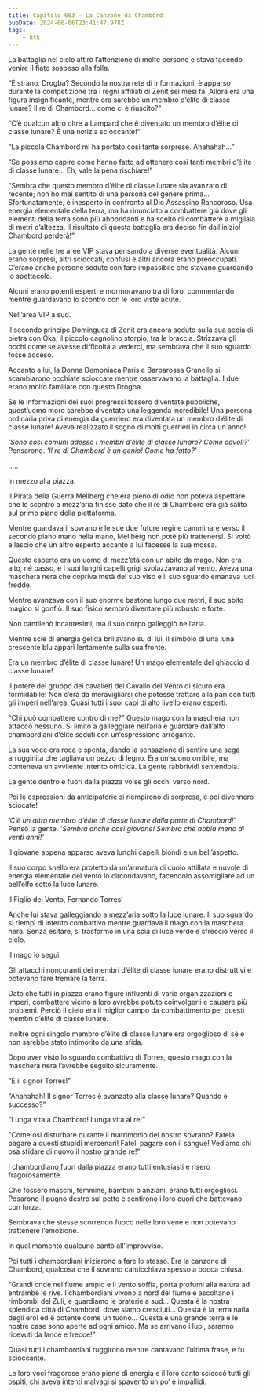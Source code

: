 ```yaml
---
title: Capitolo 663 - La Canzone di Chambord
pubDate: 2024-06-06T23:41:47.978Z
tags:
    - htk
---
```


La battaglia nel cielo attirò l’attenzione di molte persone e stava facendo venire il fiato sospeso alla folla.

“È strano. Drogba? Secondo la nostra rete di informazioni, è apparso durante la competizione tra i regni affiliati di Zenit sei mesi fa. Allora era una figura insignificante, mentre ora sarebbe un membro d’élite di classe lunare? Il re di Chambord… come ci è riuscito?”

“C’è qualcun altro oltre a Lampard che è diventato un membro d’élite di classe lunare? È una notizia scioccante!”

“La piccola Chambord mi ha portato così tante sorprese. Ahahahah…”

“Se possiamo capire come hanno fatto ad ottenere così tanti membri d’élite di classe lunare… Eh, vale la pena rischiare!”

“Sembra che questo membro d’élite di classe lunare sia avanzato di recente; non ho mai sentito di una persona del genere prima… Sfortunatamente, è inesperto in confronto al Dio Assassino Rancoroso. Usa energia elementale della terra, ma ha rinunciato a combattere giù dove gli elementi della terra sono più abbondanti e ha scelto di combattere a migliaia di metri d’altezza. Il risultato di questa battaglia era deciso fin dall’inizio! Chambord perderà!”

La gente nelle tre aree VIP stava pensando a diverse eventualità. Alcuni erano sorpresi, altri scioccati, confusi e altri ancora erano preoccupati. C’erano anche persone sedute con fare impassibile che stavano guardando lo spettacolo.

Alcuni erano potenti esperti e mormoravano tra di loro, commentando mentre guardavano lo scontro con le loro viste acute.

Nell’area VIP a sud.

Il secondo principe Dominguez di Zenit era ancora seduto sulla sua sedia di pietra con Oka, il piccolo cagnolino storpio, tra le braccia. Strizzava gli occhi come se avesse difficoltà a vederci, ma sembrava che il suo sguardo fosse acceso.

Accanto a lui, la Donna Demoniaca Paris e Barbarossa Granello si scambiarono occhiate scioccate mentre osservavano la battaglia. I due erano molto familiare con questo Drogba.

Se le informazioni dei suoi progressi fossero diventate pubbliche, quest’uomo moro sarebbe diventato una leggenda incredibile! Una persona ordinaria priva di energia da guerriero era diventata un membro d’élite di classe lunare! Aveva realizzato il sogno di molti guerrieri in circa un anno!

<em>’Sono così comuni adesso i membri d’élite di classe lunare? Come cavoli?’</em> Pensarono. <em>’Il re di Chambord è un genio! Come ha fatto?’</em>

…..

In mezzo alla piazza.

Il Pirata della Guerra Mellberg che era pieno di odio non poteva aspettare che lo scontro a mezz’aria finisse dato che il re di Chambord era già salito sul primo piano della piattaforma.

Mentre guardava il sovrano e le sue due future regine camminare verso il secondo piano mano nella mano, Mellberg non poté più trattenersi. Si voltò e lasciò che un altro esperto accanto a lui facesse la sua mossa.

Questo esperto era un uomo di mezz’età con un abito da mago. Non era alto, né basso, e i suoi lunghi capelli grigi svolazzavano al vento. Aveva una maschera nera che copriva metà del suo viso e il suo sguardo emanava luci fredde.

Mentre avanzava con il suo enorme bastone lungo due metri, il suo abito magico si gonfiò. Il suo fisico sembrò diventare più robusto e forte.

Non cantilenò incantesimi, ma il suo corpo galleggiò nell’aria.

Mentre scie di energia gelida brillavano su di lui, il simbolo di una luna crescente blu apparì lentamente sulla sua fronte.

Era un membro d’élite di classe lunare! Un mago elementale del ghiaccio di classe lunare!

Il potere del gruppo dei cavalieri del Cavallo del Vento di sicuro era formidabile! Non c’era da meravigliarsi che potesse trattare alla pari con tutti gli imperi nell’area. Quasi tutti i suoi capi di alto livello erano esperti.

“Chi può combattere contro di me?” Questo mago con la maschera non attaccò nessuno. Si limitò a galleggiare nell’aria e guardare dall’alto i chambordiani d’élite seduti con un’espressione arrogante.

La sua voce era roca e spenta, dando la sensazione di sentire una sega arrugginita che tagliava un pezzo di legno. Era un suono orribile, ma conteneva un avvilente intento omicida. La gente rabbrividì sentendola.

La gente dentro e fuori dalla piazza volse gli occhi verso nord.

Poi le espressioni da anticipatorie si riempirono di sorpresa, e poi divennero sciocate!

<em>’C’è un altro membro d’élite di classe lunare dalla parte di Chambord!</em>’ Pensò la gente. <em>’Sembra anche così giovane! Sembra che abbia meno di venti anni!’</em>

Il giovane appena apparso aveva lunghi capelli biondi e un bell’aspetto.

Il suo corpo snello era protetto da un’armatura di cuoio attillata e nuvole di energia elementale del vento lo circondavano, facendolo assomigliare ad un bell’elfo sotto la luce lunare.

Il Figlio del Vento, Fernando Torres!

Anche lui stava galleggiando a mezz’aria sotto la luce lunare. Il suo sguardo si riempì di intento combattivo mentre guardava il mago con la maschera nera. Senza esitare, si trasformò in una scia di luce verde e sfrecciò verso il cielo.

Il mago lo seguì.

Gli attacchi noncuranti dei membri d’élite di classe lunare erano distruttivi e potevano fare tremare la terra.

Dato che tutti in piazza erano figure influenti di varie organizzazioni e imperi, combattere vicino a loro avrebbe potuto coinvolgerli e causare più problemi. Perciò il cielo era il miglior campo da combattimento per questi membri d’élite di classe lunare.

Inoltre ogni singolo membro d’élite di classe lunare era orgoglioso di sé e non sarebbe stato intimorito da una sfida.

Dopo aver visto lo sguardo combattivo di Torres, questo mago con la maschera nera l’avrebbe seguito sicuramente.

“È il signor Torres!”

“Ahahahah! Il signor Torres è avanzato alla classe lunare? Quando è successo?”

“Lunga vita a Chambord! Lunga vita al re!”

“Come osi disturbare durante il matrimonio del nostro sovrano? Fatela pagare a questi stupidi mercenari! Fateli pagare con il sangue! Vediamo chi osa sfidare di nuovo il nostro grande re!”

I chambordiano fuori dalla piazza erano tutti entusiasti e risero fragorosamente.

Che fossero maschi, femmine, bambini o anziani, erano tutti orgogliosi. Posarono il pugno destro sul petto e sentirono i loro cuori che battevano con forza.

Sembrava che stesse scorrendo fuoco nelle loro vene e non potevano trattenere l’emozione.

In quel momento qualcuno cantò all’improvviso.

Poi tutti i chambordiani iniziarono a fare lo stesso. Era la canzone di Chambord, qualcosa che il sovrano canticchiava spesso a bocca chiusa.

“Grandi onde nel fiume ampio e il vento soffia, porta profumi alla natura ad entrambe le rive. I chambordiani vivono a nord del fiume e ascoltano i rimbombi del Zuli, e guardiamo le praterie a sud… Questa è la nostra splendida città di Chambord, dove siamo cresciuti… Questa è la terra natìa degli eroi ed è potente come un tuono… Questa è una grande terra e le nostre case sono aperte ad ogni amico. Ma se arrivano i lupi, saranno ricevuti da lance e frecce!”

Quasi tutti i chambordiani ruggirono mentre cantavano l’ultima frase, e fu scioccante.

Le loro voci fragorose erano piene di energia e il loro canto scioccò tutti gli ospiti, chi aveva intenti malvagi si spaventò un po’ e impallidì.



